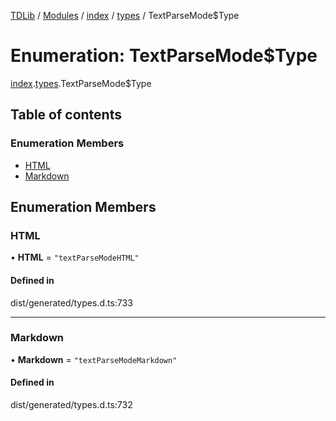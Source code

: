 [TDLib](../README.md) / [Modules](../modules.md) / [index](../modules/index.md) / [types](../modules/index.types.md) / TextParseMode$Type

# Enumeration: TextParseMode$Type

[index](../modules/index.md).[types](../modules/index.types.md).TextParseMode$Type

## Table of contents

### Enumeration Members

- [HTML](index.types.TextParseMode_Type.md#html)
- [Markdown](index.types.TextParseMode_Type.md#markdown)

## Enumeration Members

### HTML

• **HTML** = ``"textParseModeHTML"``

#### Defined in

dist/generated/types.d.ts:733

___

### Markdown

• **Markdown** = ``"textParseModeMarkdown"``

#### Defined in

dist/generated/types.d.ts:732
